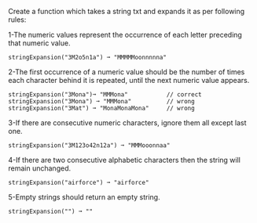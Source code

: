 Create a function which takes a string txt and expands it as per following rules:

1-The numeric values represent the occurrence of each letter preceding that numeric value.

```
stringExpansion("3M2o5n1a") ➞ "MMMMMoonnnnna"
```
2-The first occurrence of a numeric value should be the number of times each character behind it is repeated, until the next numeric value appears.

```
stringExpansion("3Mona")➞ "MMMona"           // correct
stringExpansion("3Mona") ➞ "MMMona"          // wrong
stringExpansion("3Mat") ➞ "MonaMonaMona"     // wrong
```

3-If there are consecutive numeric characters, ignore them all except last one.

```
stringExpansion("3M123o42n12a") ➞ "MMMooonnaa"
```

4-If there are two consecutive alphabetic characters then the string will remain unchanged.

```
stringExpansion("airforce") ➞ "airforce"
```

5-Empty strings should return an empty string.

```
stringExpansion("") ➞ ""
```
